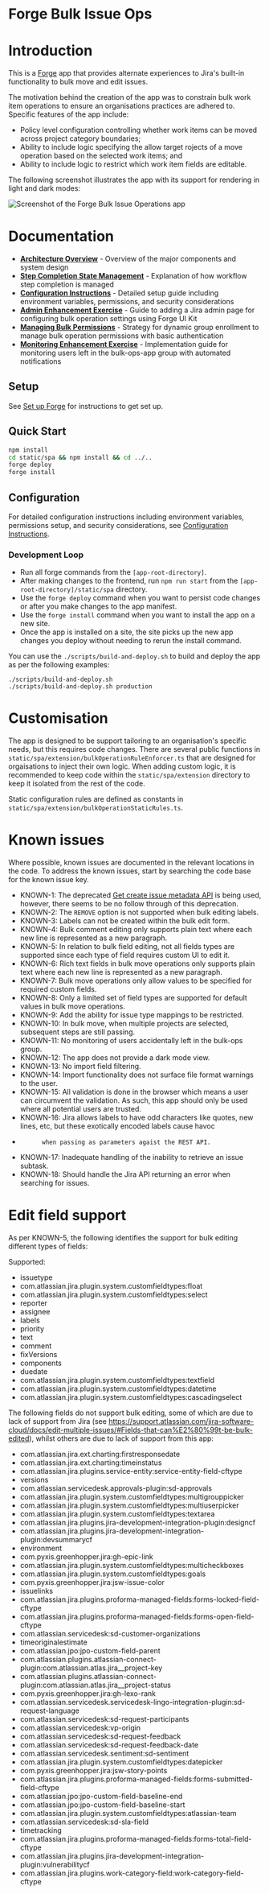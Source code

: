 # Forge Bulk Issue Ops

# Introduction

This is a [Forge](https://developer.atlassian.com/platform/forge) app that provides alternate experiences to Jira's built-in functionality to bulk move and edit issues. 

The motivation behind the creation of the app was to constrain bulk work item operations to ensure an organisations practices are adhered to. Specific features of the app include:

* Policy level configuration controlling whether work items can be moved across project category boundaries;
* Ability to include logic specifying the allow target rojects of a move operation based on the selected work items; and
* Ability to include logic to restrict which work item fields are editable.

The following screenshot illustrates the app with its support for rendering in light and dark modes:

![Screenshot of the Forge Bulk Issue Operations app](./image/bulk-edit-light-dark-mode.png)

# Documentation

* **[Architecture Overview](./documentation/Architecture.md)** - Overview of the major components and system design
* **[Step Completion State Management](./documentation/StepCompletionStateManagement.md)** - Explanation of how workflow step completion is managed
* **[Configuration Instructions](./documentation/configuration-instructions.md)** - Detailed setup guide including environment variables, permissions, and security considerations
* **[Admin Enhancement Exercise](./documentation/admin-enhancement-exercise.md)** - Guide to adding a Jira admin page for configuring bulk operation settings using Forge UI Kit
* **[Managing Bulk Permissions](./documentation/managing-bulk-permissions.md)** - Strategy for dynamic group enrollment to manage bulk operation permissions with basic authentication
* **[Monitoring Enhancement Exercise](./documentation/monitoring-enhancement-exercise.md)** - Implementation guide for monitoring users left in the bulk-ops-app group with automated notifications

## Setup

See [Set up Forge](https://developer.atlassian.com/platform/forge/set-up-forge/) for instructions to get set up.

## Quick Start

```bash
npm install
cd static/spa && npm install && cd ../..
forge deploy
forge install
```

## Configuration

For detailed configuration instructions including environment variables, permissions setup, and security considerations, see [Configuration Instructions](documentation/configuration-instructions.md).


### Development Loop

- Run all forge commands from the `[app-root-directory]`.
- After making changes to the frontend, run `npm run start` from the `[app-root-directory]/static/spa` directory.
- Use the `forge deploy` command when you want to persist code changes or after you make changes to the app manifest.
- Use the `forge install` command when you want to install the app on a new site.
- Once the app is installed on a site, the site picks up the new app changes you deploy without needing to rerun the install command.

You can use the `./scripts/build-and-deploy.sh` to build and deploy the app as per the following examples:

```
./scripts/build-and-deploy.sh
./scripts/build-and-deploy.sh production
```

# Customisation

The app is designed to be support tailoring to an organisation's specific needs, but this requires code changes. There are several public functions in `static/spa/extension/bulkOperationRuleEnforcer.ts` that are designed for orgaisations to inject their own logic. When adding custom logic, it is recommended to keep code within the `static/spa/extension` directory to keep it isolated from the rest of the code.

Static configuration rules are defined as constants in `static/spa/extension/bulkOperationStaticRules.ts`.


# Known issues

Where possible, known issues are documented in the relevant locations in the code. To address the known issues, start by searching the code base for the known issue key.

* KNOWN-1: The deprecated [Get create issue metadata API](https://developer.atlassian.com/cloud/jira/platform/rest/v3/api-group-issues/#api-rest-api-3-issue-createmeta-get) is being used, however, there seems to be no follow through of this deprecation.
* KNOWN-2: The `REMOVE` option is not supported when bulk editing labels.
* KNOWN-3: Labels can not be created within the bulk edit form.
* KNOWN-4: Bulk comment editing only supports plain text where each new line is represented as a new paragraph.
* KNOWN-5: In relation to bulk field editing, not all fields types are supported since each type of field requires custom UI to edit it. 
* KNOWN-6: Rich text fields in bulk move operations only supports plain text where each new line is represented as a new paragraph.
* KNOWN-7: Bulk move operations only allow values to be specified for required custom fields.
* KNOWN-8: Only a limited set of field types are supported for default values in bulk move operations.
* KNOWN-9: Add the ability for issue type mappings to be restricted.
* KNOWN-10: In bulk move, when multiple projects are selected, subsequent steps are still passing.
* KNOWN-11: No monitoring of users accidentally left in the bulk-ops group.
* KNOWN-12: The app does not provide a dark mode view.
* KNOWN-13: No import field filtering.
* KNOWN-14: Import functionality does not surface file format warnings to the user.
* KNOWN-15: All validation is done in the browser which means a user can circumvent the validation. As such, this app should only be used where all potential users are trusted.
* KNOWN-16: Jira allows labels to have odd characters like quotes, new lines, etc, but these exotically encoded labels cause havoc
*           when passing as parameters agaist the REST API.
* KNOWN-17: Inadequate handling of the inability to retrieve an issue subtask.
* KNOWN-18: Should handle the Jira API returning an error when searching for issues.


# Edit field support

As per KNOWN-5, the following identifies the support for bulk editing different types of fields:

Supported:
* issuetype
* com.atlassian.jira.plugin.system.customfieldtypes:float
* com.atlassian.jira.plugin.system.customfieldtypes:select
* reporter
* assignee
* labels
* priority
* text
* comment
* fixVersions
* components
* duedate
* com.atlassian.jira.plugin.system.customfieldtypes:textfield
* com.atlassian.jira.plugin.system.customfieldtypes:datetime
* com.atlassian.jira.plugin.system.customfieldtypes:cascadingselect

The following fields do not support bulk editing, some of which are due to lack of support from Jira (see https://support.atlassian.com/jira-software-cloud/docs/edit-multiple-issues/#Fields-that-can%E2%80%99t-be-bulk-edited), whilst others are due to lack of support from this app:

* com.atlassian.jira.ext.charting:firstresponsedate
* com.atlassian.jira.ext.charting:timeinstatus
* com.atlassian.jira.plugins.service-entity:service-entity-field-cftype
* versions
* com.atlassian.servicedesk.approvals-plugin:sd-approvals
* com.atlassian.jira.plugin.system.customfieldtypes:multigrouppicker
* com.atlassian.jira.plugin.system.customfieldtypes:multiuserpicker
* com.atlassian.jira.plugin.system.customfieldtypes:textarea
* com.atlassian.jira.plugins.jira-development-integration-plugin:designcf
* com.atlassian.jira.plugins.jira-development-integration-plugin:devsummarycf
* environment
* com.pyxis.greenhopper.jira:gh-epic-link
* com.atlassian.jira.plugin.system.customfieldtypes:multicheckboxes
* com.atlassian.jira.plugin.system.customfieldtypes:goals
* com.pyxis.greenhopper.jira:jsw-issue-color
* issuelinks
* com.atlassian.jira.plugins.proforma-managed-fields:forms-locked-field-cftype
* com.atlassian.jira.plugins.proforma-managed-fields:forms-open-field-cftype
* com.atlassian.servicedesk:sd-customer-organizations
* timeoriginalestimate
* com.atlassian.jpo:jpo-custom-field-parent
* com.atlassian.plugins.atlassian-connect-plugin:com.atlassian.atlas.jira__project-key
* com.atlassian.plugins.atlassian-connect-plugin:com.atlassian.atlas.jira__project-status
* com.pyxis.greenhopper.jira:gh-lexo-rank
* com.atlassian.servicedesk.servicedesk-lingo-integration-plugin:sd-request-language
* com.atlassian.servicedesk:sd-request-participants
* com.atlassian.servicedesk:vp-origin
* com.atlassian.servicedesk:sd-request-feedback
* com.atlassian.servicedesk:sd-request-feedback-date
* com.atlassian.servicedesk.sentiment:sd-sentiment
* com.atlassian.jira.plugin.system.customfieldtypes:datepicker
* com.pyxis.greenhopper.jira:jsw-story-points
* com.atlassian.jira.plugins.proforma-managed-fields:forms-submitted-field-cftype
* com.atlassian.jpo:jpo-custom-field-baseline-end
* com.atlassian.jpo:jpo-custom-field-baseline-start
* com.atlassian.jira.plugin.system.customfieldtypes:atlassian-team
* com.atlassian.servicedesk:sd-sla-field
* timetracking
* com.atlassian.jira.plugins.proforma-managed-fields:forms-total-field-cftype
* com.atlassian.jira.plugins.jira-development-integration-plugin:vulnerabilitycf
* com.atlassian.jira.plugins.work-category-field:work-category-field-cftype


